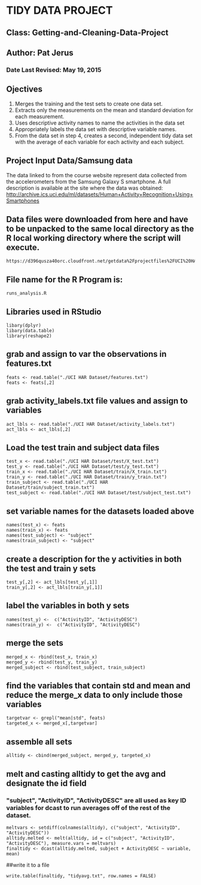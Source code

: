 # TIDY DATA PROJECT
## Class: Getting-and-Cleaning-Data-Project
## Author: Pat Jerus
### Date Last Revised: May 19, 2015

## Ojectives
1) Merges the training and the test sets to create one data set.
2) Extracts only the measurements on the mean and standard deviation for each measurement. 
3) Uses descriptive activity names to name the activities in the data set
4) Appropriately labels the data set with descriptive variable names. 
5) From the data set in step 4, creates a second, independent tidy data set with the average of each variable for each activity and each subject.

## Project Input Data/Samsung data 
The data linked to from the course website represent data collected from the accelerometers from the Samsung Galaxy S smartphone. A full description is available at the site where the data was obtained: 
http://archive.ics.uci.edu/ml/datasets/Human+Activity+Recognition+Using+Smartphones 

## Data files were downloaded from here and have to be unpacked to the same local directory as the R local working directory where the script will execute.

```
https://d396qusza40orc.cloudfront.net/getdata%2Fprojectfiles%2FUCI%20HAR%20Dataset.zip 
```

## File name for the R Program is:
```
runs_analysis.R
```

## Libraries used in RStudio
```{r}
libary(dplyr)
libary(data.table)
library(reshape2)
```
## grab and assign to var the observations in features.txt
```{r}
feats <- read.table("./UCI HAR Dataset/features.txt")
feats <- feats[,2]
```
## grab activity_labels.txt file values and assign to variables
```{r}
act_lbls <- read.table("./UCI HAR Dataset/activity_labels.txt")
act_lbls <- act_lbls[,2]
```
## Load the test train and subject data files
```{r}
test_x <- read.table("./UCI HAR Dataset/test/X_test.txt")
test_y <- read.table("./UCI HAR Dataset/test/y_test.txt")
train_x <- read.table("./UCI HAR Dataset/train/X_train.txt")
train_y <- read.table("./UCI HAR Dataset/train/y_train.txt")
train_subject <- read.table("./UCI HAR Dataset/train/subject_train.txt")
test_subject <- read.table("./UCI HAR Dataset/test/subject_test.txt")
```
## set variable names for the datasets loaded above
```{r}
names(test_x) <- feats
names(train_x) <- feats
names(test_subject) <- "subject"
names(train_subject) <- "subject"
```
## create a description for the y activities in both the test and train y sets
```{r}
test_y[,2] <- act_lbls[test_y[,1]]
train_y[,2] <- act_lbls[train_y[,1]]
```
## label the variables in both y sets
```{r}
names(test_y) <-  c("ActivityID", "ActivityDESC")
names(train_y) <-  c("ActivityID", "ActivityDESC")
```
## merge the sets
```{r}
merged_x <- rbind(test_x, train_x)
merged_y <- rbind(test_y, train_y)
merged_subject <- rbind(test_subject, train_subject)
```

## find the variables that contain std and mean and reduce the merge_x data to only include those variables
```{r}
targetvar <- grepl("mean|std", feats)
targeted_x <- merged_x[,targetvar]
```
## assemble all sets
```{r}
alltidy <- cbind(merged_subject, merged_y, targeted_x)
```
## melt and casting alltidy to get the avg and designate the id field
### "subject", "ActivityID", "ActivityDESC" are all used as key ID variables for dcast to run averages off of the rest of the dataset.
```{r}
meltvars <- setdiff(colnames(alltidy), c("subject", "ActivityID", "ActivityDESC"))
alltidy.melted <- melt(alltidy, id = c("subject", "ActivityID", "ActivityDESC"), measure.vars = meltvars)
finaltidy <- dcast(alltidy.melted, subject + ActivityDESC ~ variable, mean)
```
##write it to a file
```{r}
write.table(finaltidy, "tidyavg.txt", row.names = FALSE)
```
